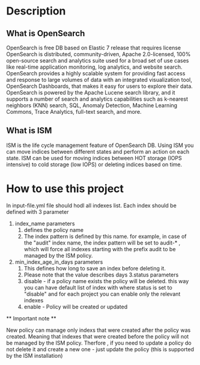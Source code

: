 # Description #

## What is OpenSearch ##

OpenSearch is free DB based on Elastic 7 release that requires license
OpenSearch is distributed, community-driven, Apache 2.0-licensed, 100% open-source search and analytics suite used for a broad set of use cases 
like real-time application monitoring, log analytics, and website search. OpenSearch provides a highly scalable system for providing fast access and response 
to large volumes of data with an integrated visualization tool, OpenSearch Dashboards, that makes it easy for users to explore their data. 
OpenSearch is powered by the Apache Lucene search library, and it supports a number of search and analytics capabilities such as k-nearest neighbors (KNN) search, 
SQL, Anomaly Detection, Machine Learning Commons, Trace Analytics, full-text search, and more.

## What is ISM ##

ISM is the life cycle management feature of OpenSearch DB.
Using ISM you can move indices between different states and perform an action on each state.
ISM can be used for moving indices between HOT storage (IOPS intensive) to cold storage (low IOPS) or deleting indices based on time.

    
# How to use this project # 

In input-file.yml file should hodl all indexes list. Each index should be defined with 3 parameter 


1. index_name parameters 
    1. defines the policy name 
    2. The index pattern is defined by this name.  for example, in case of the "audit" index name, the index pattern will be set to audit-* , which will force all indexes starting with the prefix audit to be managed by the ISM policy.
2. min_index_age_in_days parameters 
    1. This defines how long to save an index before deleting it.
    2. Please note that the value describes days
3.status parameters 
    1. disable - if a policy name exists the policy will be deleted. this way you can have default list of index with where status is set to "disable" and for each project you can enable only the relevant indexes
    2. enable - Policy will be created or updated 

 ** Important note **

New policy can manage only indexs that were created after the policy was created. Meaning that indexes that were created before the policy will not be managed by the ISM policy.  Therfore , if you need to update a policy do not delete it and create a new one - just update the policy (this is supported by the ISM installation)


